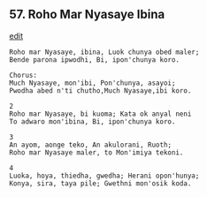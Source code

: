 
## 57.  Roho Mar Nyasaye Ibina
[edit](https://docs.google.com/document/d/1lD2Y0cY3q90SAZ9g5gK6F0tNg1GA2wKM/edit?mode=html)



    Roho mar Nyasaye, ibina, Luok chunya obed maler;
    Bende parona ipwodhi, Bi, ipon'chunya koro.

    Chorus:
    Much Nyasaye, mon'ibi, Pon'chunya, asayoi;
    Pwodha abed n'ti chutho,Much Nyasaye,ibi koro.

    2
    Roho mar Nyasaye, bi kuoma; Kata ok anyal neni
    To adwaro mon'ibina, Bi, ipon'chunya koro.

    3
    An ayom, aonge teko, An akulorani, Ruoth;
    Roho mar Nyasaye maler, to Mon'imiya tekoni.

    4
    Luoka, hoya, thiedha, gwedha; Herani opon'hunya;
    Konya, sira, taya pile; Gwethni mon'osik koda.
